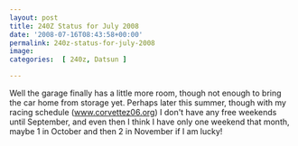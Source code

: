 ```yaml
---
layout: post
title: 240Z Status for July 2008
date: '2008-07-16T08:43:58+00:00'
permalink: 240z-status-for-july-2008
image: 
categories:  [ 240z, Datsun ]

---
```

Well the garage finally has a little more room, though not enough to bring the car home from storage yet. Perhaps later this summer, though with my racing schedule (<a href="https://www.corvettez06.org">www.corvettez06.org</a>)  I don't have any free weekends until September, and even then I think I have only one weekend that month, maybe 1 in October and then 2 in November if I am lucky!